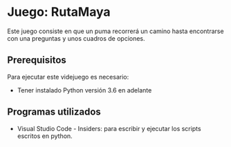 # Juego: RutaMaya
Este juego consiste en que un puma recorrerá un camino hasta encontrarse con una preguntas y unos cuadros de opciones.

## Prerequisitos
Para ejecutar este videjuego es necesario:
- Tener instalado Python versión 3.6 en adelante

## Programas utilizados
- Visual Studio Code - Insiders: para escribir y ejecutar los scripts escritos en python.
